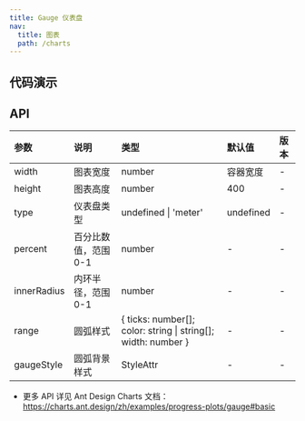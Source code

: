```yaml
---
title: Gauge 仪表盘
nav:
  title: 图表
  path: /charts
---
```


## 代码演示

<code src="./demo/basic.tsx" title="基础仪表盘"></code>

<code src="./demo/custom-color.tsx" title="多色仪表盘"></code>

<code src="./demo/meter.tsx" title="米轨仪表盘"></code>

<code src="./demo/without-indicator.tsx" title="无指针和刻度仪表盘"></code>

## API

| 参数 | 说明 | 类型 | 默认值 | 版本 |
| :-- | :-- | :-- | :-- | :-- |
| width | 图表宽度 | number | 容器宽度 | - |
| height | 图表高度 | number | 400 | - |
| type | 仪表盘类型 | undefined \| 'meter' | undefined | - |
| percent | 百分比数值，范围 0-1 | number | - | - |
| innerRadius | 内环半径，范围 0-1 | number | - | - |
| range | 圆弧样式 | { ticks: number[]; color: string \| string[]; width: number } | - | - |
| gaugeStyle | 圆弧背景样式 | StyleAttr | - | - |

- 更多 API 详见 Ant Design Charts 文档：https://charts.ant.design/zh/examples/progress-plots/gauge#basic
